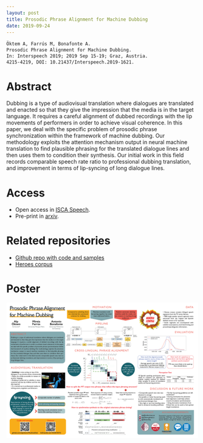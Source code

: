 ```yaml
---
layout: post
title: Prosodic Phrase Alignment for Machine Dubbing
date: 2019-09-24
---
```

```
Öktem A, Farrús M, Bonafonte A. 
Prosodic Phrase Alignment for Machine Dubbing. 
In: Interspeech 2019; 2019 Sep 15-19; Graz, Austria. 
4215-4219, DOI: 10.21437/Interspeech.2019-1621.
```

# Abstract
Dubbing is a type of audiovisual translation where dialogues are translated and enacted so that they give the impression that the media is in the target language. It requires a careful alignment of dubbed recordings with the lip movements of performers in order to achieve visual coherence. In this paper, we deal with the specific problem of prosodic phrase synchronization within the framework of machine dubbing. Our methodology exploits the attention mechanism output in neural machine translation to find plausible phrasing for the translated dialogue lines and then uses them to condition their synthesis. Our initial work in this field records comparable speech rate ratio to professional dubbing translation, and improvement in terms of lip-syncing of long dialogue lines. 

# Access

- Open access in <a href="https://www.isca-speech.org/archive/Interspeech_2019/abstracts/1621.html" target="_blank">ISCA Speech</a>.
- Pre-print in <a href="https://arxiv.org/abs/1908.07226" target="_blank">arxiv</a>.

# Related repositories

- <a href="https://github.com/alpoktem/MachineDub" target="_blank">Github repo with code and samples</a>
- <a href="https://repositori.upf.edu/handle/10230/35572" target="_blank">Heroes corpus</a>

# Poster 

<p align="center"><a href="/img/OKTEM-poster3-machinedub.png"><img src="/img/OKTEM-poster3-machinedub.png" alt="Alp Öktem's Interspeech 2019 poster for publication: Prosodic Phrase Alignment for Machine Dubbing." width="700"></a></p>
